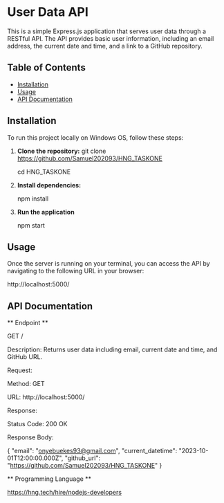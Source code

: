 # User Data API

This is a simple Express.js application that serves user data through a RESTful API. The API provides basic user information, including an email address, the current date and time, and a link to a GitHub repository.

## Table of Contents

- [Installation](#installation)
- [Usage](#usage)
- [API Documentation](#api-documentation)

## Installation

To run this project locally on Windows OS, follow these steps:

1. **Clone the repository:**
   git clone https://github.com/Samuel202093/HNG_TASKONE
   
   cd HNG_TASKONE

2.  **Install dependencies:**
   
    npm install

3. **Run the application**
   
   npm start

## Usage
Once the server is running on your terminal, you can access the API by navigating to the following URL in your browser:

http://localhost:5000/

## API Documentation 

  ** Endpoint **
  
   GET /

  Description: Returns user data including email, current date and time, and GitHub URL.

Request:

   Method: GET
   
   URL: http://localhost:5000/
  
Response:

 Status Code: 200 OK
 
Response Body:

{
    "email": "onyebuekes93@gmail.com",
    "current_datetime": "2023-10-01T12:00:00.000Z",
    "github_url": "https://github.com/Samuel202093/HNG_TASKONE"
}

** Programming Language **

  https://hng.tech/hire/nodejs-developers
  
